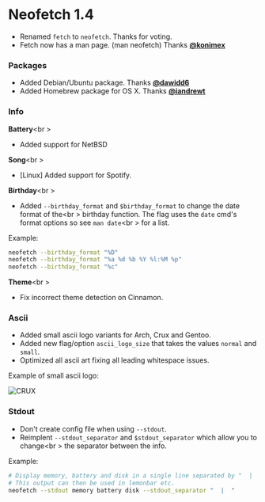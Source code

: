 # Neofetch 1.4

- Renamed `fetch` to `neofetch`. Thanks for voting.
- Fetch now has a man page. (man neofetch) Thanks **[@konimex](https://github.com/konimex)**

### Packages

- Added Debian/Ubuntu package. Thanks **[@dawidd6](https://github.com/dawidd6)**
- Added Homebrew package for OS X. Thanks **[@iandrewt](https://github.com/iandrewt)**

### Info

**Battery**<br \>
- Added support for NetBSD

**Song**<br \>
- [Linux] Added support for Spotify.

**Birthday**<br \>
- Added `--birthday_format` and `$birthday_format` to change the date format of the<br \>
birthday function. The flag uses the `date` cmd's format options so see `man date`<br \>
for a list.

Example:

```sh
neofetch --birthday_format "%D"
neofetch --birthday_format "%a %d %b %Y %l:%M %p"
neofetch --birthday_format "%c"
```

**Theme**<br \>
- Fix incorrect theme detection on Cinnamon.

### Ascii

- Added small ascii logo variants for Arch, Crux and Gentoo.
- Added new flag/option `ascii_logo_size` that takes the values `normal` and `small`.
- Optimized all ascii art fixing all leading whitespace issues.

Example of small ascii logo:

![CRUX](https://ipfs.pics/ipfs/QmSpadVHtBPRBUJEiiztqkXqfhE2fuGS5t8bzsbxWUYaXA)

### Stdout
- Don't create config file when using `--stdout`.
- Reimplent `--stdout_separator` and `$stdout_separator` which allow you to change<br \>
the separator between the info.

Example:

```sh
# Display memory, battery and disk in a single line separated by "  |  "
# This output can then be used in lemonbar etc.
neofetch --stdout memory battery disk --stdout_separator "  |  "
```
